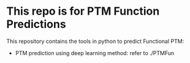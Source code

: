 This repo is for PTM Function Predictions
=========================================

This repository contains the  tools in python to predict Functional PTM:

- PTM prediction using deep learning method: refer to ./PTMFun

